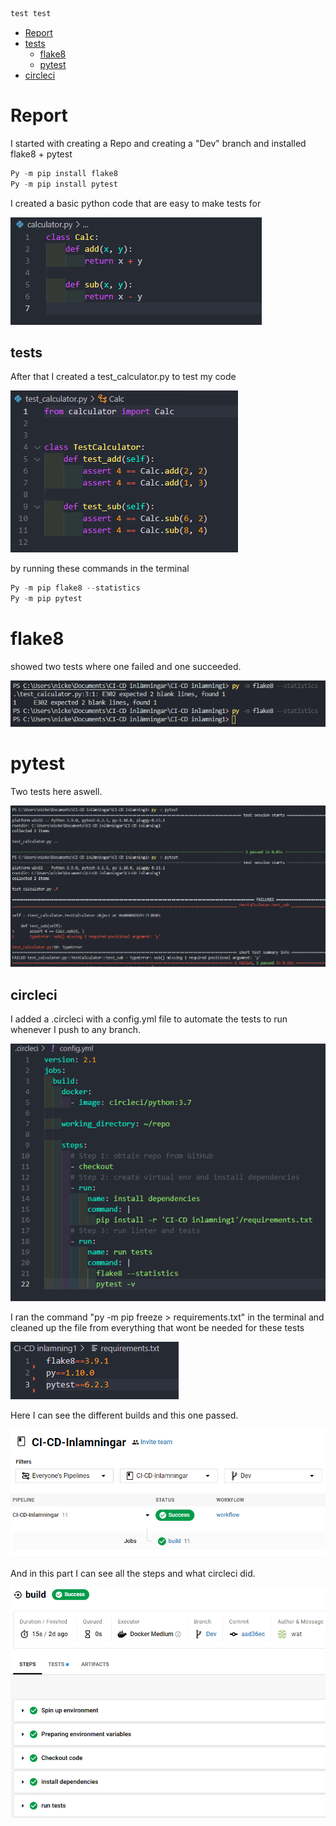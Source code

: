```python
test test
```

- [Report](#Report)
- [tests](#tests)
    - [flake8](#flake8)
    - [pytest](#pytest)
- [circleci](#circleci)


# Report

I started with creating a Repo and creating a "Dev" branch and installed flake8 + pytest
```python
Py -m pip install flake8
Py -m pip install pytest
```
I created a basic python code that are easy to make tests for

![](img/1.png)


## tests
After that I created a test_calculator.py to test my code

![](img/2.png)

by running these commands in the terminal 
```python
Py -m pip flake8 --statistics
Py -m pip pytest
```
# **flake8**

showed two tests where one failed and one succeeded.

![](img/4.png)

# **pytest**

Two tests here aswell.

![](img/5.png)

## circleci

I added a .circleci with a config.yml file to automate the tests to run whenever I push to any branch.

![](img/3.png)

I ran the command "py -m pip freeze > requirements.txt" in the terminal and cleaned up the file from everything that wont be needed for these tests

![](img/8.png)

Here I can see the different builds and this one passed.

![](img/6.png)

And in this part I can see all the steps and what circleci did.

![](img/7.png)